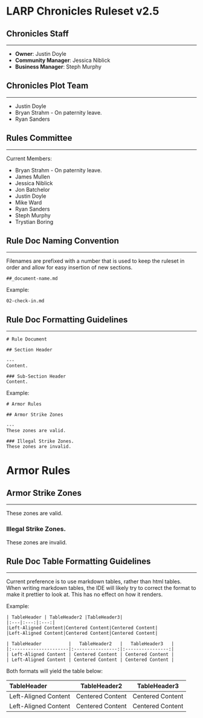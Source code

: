 # LARP Chronicles Ruleset v2.5

## Chronicles Staff

---
* **Owner**:  Justin Doyle
* **Community Manager**:  Jessica Niblick
* **Business Manager**:  Steph Murphy

## Chronicles Plot Team

---
* Justin Doyle
* Bryan Strahm - On paternity leave.
* Ryan Sanders

## Rules Committee

---
Current Members:
* Bryan Strahm - On paternity leave.
* James Mullen
* Jessica Niblick
* Jon Batchelor
* Justin Doyle
* Mike Ward
* Ryan Sanders
* Steph Murphy
* Trystian Boring

## Rule Doc Naming Convention

---
Filenames are prefixed with a number that is used to keep the ruleset in order and allow for easy insertion of new sections.
```
##_document-name.md
```
Example:
```
02-check-in.md
```

## Rule Doc Formatting Guidelines

---
```
# Rule Document

## Section Header

---
Content.

### Sub-Section Header
Content.
```
Example:
```
# Armor Rules

## Armor Strike Zones

---
These zones are valid.

### Illegal Strike Zones.
These zones are invalid.
```
# Armor Rules

## Armor Strike Zones

---
These zones are valid.

### Illegal Strike Zones.
These zones are invalid.

## Rule Doc Table Formatting Guidelines

---
Current preference is to use markdown tables, rather than html tables.  When writing markdown tables, the IDE will likely try to correct the format to make it prettier to look at.  This has no effect on how it renders.

Example:
```
| TableHeader | TableHeader2 |TableHeader3|
|:---|:---:|:---:|
|Left-Aligned Content|Centered Content|Centered Content|
|Left-Aligned Content|Centered Content|Centered Content|
```
```
| TableHeader          |   TableHeader2   |   TableHeader3   |
|:---------------------|:----------------:|:----------------:|
| Left-Aligned Content | Centered Content | Centered Content |
| Left-Aligned Content | Centered Content | Centered Content |
```
Both formats will yield the table below:

| TableHeader          |   TableHeader2   |   TableHeader3   |
|:---------------------|:----------------:|:----------------:|
| Left-Aligned Content | Centered Content | Centered Content |
| Left-Aligned Content | Centered Content | Centered Content |
